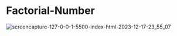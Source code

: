 # Factorial-Number

![screencapture-127-0-0-1-5500-index-html-2023-12-17-23_55_07](https://github.com/Krisheditz03/Factorial-Number/assets/135522095/a6cfc945-ea5b-4ce1-877c-4391e7a28798)
